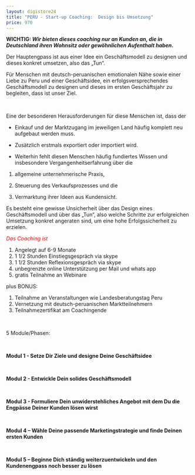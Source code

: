 ```yaml
---
layout: digistore24
title: "PERU - Start-up Coaching:  Design bis Umsetzung"
price: 970
---
```

<p><strong>WICHTIG: <em>Wir bieten dieses coaching nur an Kunden an, die in Deutschland ihren <a>Wohnsitz&#xA0;</a>oder <a>gew&#xF6;hnlichen Aufenthalt</a> haben</em>.</strong></p>
<p>Der Hauptengpass ist aus einer Idee ein Gesch&#xE4;ftsmodell zu designen und dieses konkret umsetzen, also das &#x201E;Tun&#x201C;.</p>
<p>F&#xFC;r Menschen mit deutsch-peruanischen emotionalen N&#xE4;he sowie einer Liebe zu Peru und einer Gesch&#xE4;ftsidee, ein erfolgsversprechendes Gesch&#xE4;ftsmodell zu designen und dieses im ersten Gesch&#xE4;ftsjahr zu begleiten, dass ist unser Ziel.</p>
<p>&#xA0;</p>
<p>Eine der besonderen Herausforderungen f&#xFC;r diese Menschen ist, dass der</p>
<ul><li>
<p>Einkauf und der Marktzugang im jeweiligen Land h&#xE4;ufig komplett neu aufgebaut werden muss.</p>
</li>
<li>
<p>Zus&#xE4;tzlich erstmals exportiert oder importiert wird.</p>
</li>
<li>
<p>Weiterhin fehlt diesen Menschen h&#xE4;ufig fundiertes Wissen und insbesondere Vergangenheitserfahrung &#xFC;ber die</p>
</li>
</ul><ol><li>
<p>allgemeine unternehmerische Praxis,</p>
</li>
<li>
<p>Steuerung des Verkaufsprozesses und die</p>
</li>
<li>
<p>Vermarktung ihrer Ideen aus Kundensicht.</p>
</li>
</ol><p>Es besteht eine gewisse Unsicherheit &#xFC;ber das Design eines Gesch&#xE4;ftsmodell und &#xFC;ber das &#x201E;Tun&#x201C;, also welche Schritte zur erfolgreichen Umsetzung konkret angeraten sind, um eine hohe Erfolgssicherheit zu erzielen.&#xA0;</p>
<p><span style="color:#ff0000;"><em>Das Coaching ist</em></span></p>
<ol><li>Angelegt auf 6-9 Monate</li>
<li>1 1/2 Stunden Einstiegsgespr&#xE4;ch via skype</li>
<li>1 1/2 Stunden Reflexionsgespr&#xE4;ch via skype</li>
<li>unbegrenzte online Unterst&#xFC;tzung per Mail und whats app</li>
<li>gratis Teilnahme an Webinare</li>
</ol><p>plus BONUS:</p>
<ol><li>Teilnahme an Veranstaltungen wie Landesberatungstag Peru</li>
<li>Vernetzung mit deutsch-peruanischen Marktteilnehmern</li>
<li>Teilnahmezertifikat am Coachingende</li>
</ol><p>&#xA0;</p>
<p>5 Module/Phasen:</p>
<p>&#xA0;</p>
<p><strong>Modul 1 - Setze Dir Ziele und designe Deine Gesch&#xE4;ftsidee</strong></p>
<p>&#xA0;</p>
<p><strong><strong>Modul 2 - Entwickle Dein solides Gesch&#xE4;ftsmodell </strong></strong></p>
<p>&#xA0;</p>
<p><strong><strong>Modul 3 - Formuliere Dein unwiderstehliches Angebot mit dem Du die Engp&#xE4;sse Deiner Kunden l&#xF6;sen wirst</strong></strong></p>
<p>&#xA0;</p>
<p><strong><strong>Modul 4 &#x2013; W&#xE4;hle Deine passende Marketingstrategie und finde Deinen ersten Kunden </strong></strong></p>
<p>&#xA0;</p>
<p><strong><strong>Modul 5 &#x2013; Beginne Dich st&#xE4;ndig weiterzuentwickeln und den Kundenengpass noch besser zu l&#xF6;sen</strong></strong></p>
<p>&#xA0;</p>
<p>&#xA0;</p>
<p>&#xA0;</p>
<p>&#xA0;</p>
<p>&#xA0;</p>
<p>&#xA0;</p>
<p>&#xA0;</p>
<p>&#xA0;</p>